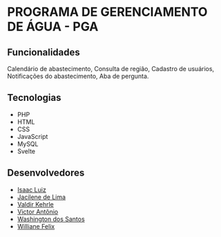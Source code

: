# PROGRAMA DE GERENCIAMENTO DE ÁGUA - PGA
</hr>


## Funcionalidades
</hr>
Calendário de abastecimento, Consulta de região, Cadastro de usuários, Notificações do abastecimento, Aba de pergunta.

## Tecnologias
</hr>
  
  - PHP
  - HTML
  - CSS
  - JavaScript
  - MySQL
  - Svelte

## Desenvolvedores
</hr>

  - <a href="https://github.com/IsaacLuiz88"> Isaac Luiz </a>
  - <a href="https://github.com/jacilima"> Jacilene de Lima </a>
  - <a href="https://github.com/Kehrle"> Valdir Kehrle </a>
  - <a href="https://github.com/victor16042002"> Victor Antônio </a>
  - <a href="https://github.com/washingtonmarinho"> Washington dos Santos </a>
  - <a href="https://github.com/willyfelix"> Williane Felix </a>      

